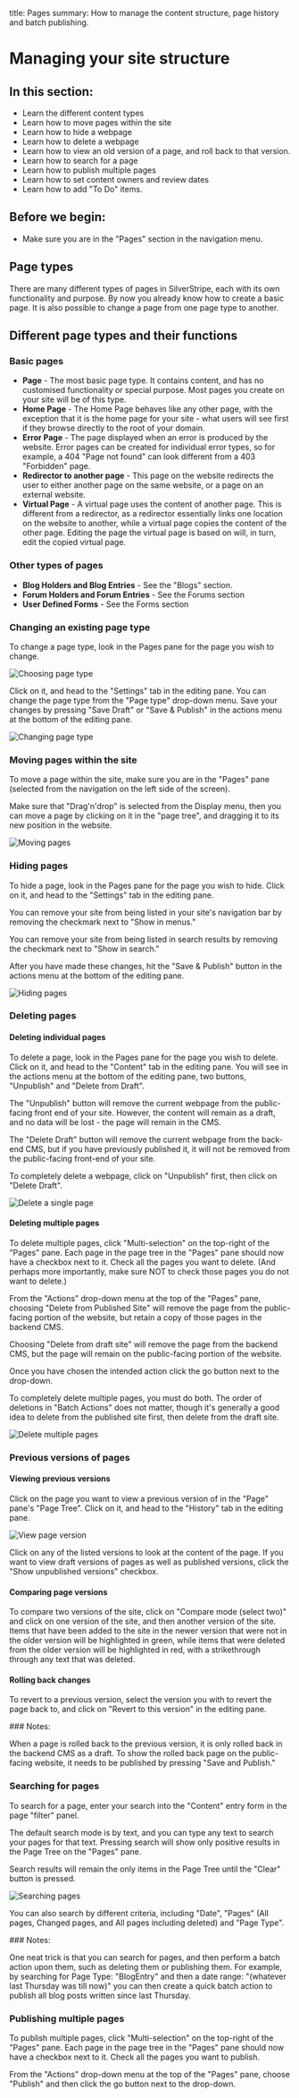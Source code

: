 title: Pages
summary: How to manage the content structure, page history and batch publishing.

# Managing your site structure

## In this section:

* Learn the different content types
* Learn how to move pages within the site
* Learn how to hide a webpage
* Learn how to delete a webpage
* Learn how to view an old version of a page, and roll back to that version.
* Learn how to search for a page
* Learn how to publish multiple pages
* Learn how to set content owners and review dates
* Learn how to add "To Do" items.

## Before we begin:

* Make sure you are in the "Pages" section in the navigation menu.

## Page types

There are many different types of pages in SilverStripe, each with its own functionality and purpose. By now you already know how to create a basic page. It is also possible to change a page from one page type to another.

## Different page types and their functions

### Basic pages

* **Page** - The most basic page type. It contains content, and has no customised functionality or special purpose. Most pages you create on your site will be of this type.
* **Home Page** - The Home Page behaves like any other page, with the exception that it is the home page for your site - what users will see first if they browse directly to the root of your domain.
* **Error Page** - The page displayed when an error is produced by the website. Error pages can be created for individual error types, so for example, a 404 "Page not found" can look different from a 403 "Forbidden" page.
* **Redirector to another page** - This page on the website redirects the user to either another page on the same website, or a page on an external website.
* **Virtual Page** - A virtual page uses the content of another page. This is different from a redirector, as a redirector essentially links one location on the website to another, while a virtual page copies the content of the other page. Editing the page the virtual page is based on will, in turn, edit the copied virtual page.

### Other types of pages

* **Blog Holders and Blog Entries** - See the "Blogs" section.
* **Forum Holders and Forum Entries** - See the Forums section
* **User Defined Forms** - See the Forms section

### Changing an existing page type

To change a page type, look in the Pages pane for the page you wish to change.

![Choosing page type](/_images/choosing-page.jpg)

Click on it, and head to the "Settings" tab in the editing pane. You can change the page type from the "Page type" drop-down menu. Save your changes by pressing "Save Draft" or "Save & Publish" in the actions menu at the bottom of the editing pane.

![Changing page type](/_images/change-page-type.jpg)

### Moving pages within the site

To move a page within the site, make sure you are in the "Pages" pane (selected from the navigation on the left side of the screen).

Make sure that "Drag'n'drop" is selected from the Display menu, then you can move a page by clicking on it in the "page tree", and dragging it to its new position in the website.

![Moving pages](/_images/moving-pages.jpg)

### Hiding pages

To hide a page, look in the Pages pane for the page you wish to hide. Click on it, and head to the "Settings" tab in the editing pane.

You can remove your site from being listed in your site's navigation bar by removing the checkmark next to "Show in menus."

You can remove your site from being listed in search results by removing the checkmark next to "Show in search."

After you have made these changes, hit the "Save & Publish" button in the actions menu at the bottom of the editing pane.

![Hiding pages](/_images/hiding-pages.jpg)

### Deleting pages

#### Deleting individual pages

To delete a page, look in the Pages pane for the page you wish to delete. Click on it, and head to the "Content" tab in the editing pane. You will see in the actions menu at the bottom of the editing pane, two buttons, "Unpublish" and "Delete from Draft".

The "Unpublish" button will remove the current webpage from the public-facing front end of your site. However, the content will remain as a draft, and no data will be lost - the page will remain in the CMS.

The "Delete Draft" button will remove the current webpage from the back-end CMS, but if you have previously published it, it will not be removed from the public-facing front-end of your site.

To completely delete a webpage, click on "Unpublish" first, then click on "Delete Draft".

![Delete a single page](/_images/delete-single-page.jpg)

#### Deleting multiple pages

To delete multiple pages, click "Multi-selection" on the top-right of the "Pages" pane. Each page in the page tree in the "Pages" pane should now have a checkbox next to it. Check all the pages you want to delete. (And perhaps more importantly, make sure NOT to check those pages you do not want to delete.)

From the "Actions" drop-down menu at the top of the "Pages" pane, choosing "Delete from Published Site" will remove the page from the public-facing portion of the website, but retain a copy of those pages in the backend CMS.

Choosing "Delete from draft site" will remove the page from the backend CMS, but the page will remain on the public-facing portion of the website.

Once you have chosen the intended action click the go button next to the drop-down.

To completely delete multiple pages, you must do both. The order of deletions in "Batch Actions" does not matter, though it's generally a good idea to delete from the published site first, then delete from the draft site.

![Delete multiple pages](/_images/delete-multiple-pages.jpg)

### Previous versions of pages

#### Viewing previous versions

Click on the page you want to view a previous version of in the "Page" pane's "Page Tree". Click on it, and head to the "History" tab in the editing pane.

![View page version](/_images/view-page-version.jpg)

Click on any of the listed versions to look at the content of the page. If you want to view draft versions of pages as well as published versions, click the "Show unpublished versions" checkbox.

#### Comparing page versions

To compare two versions of the site, click on "Compare mode (select two)" and click on one version of the site, and then another version of the site. Items that have been added to the site in the newer version that were not in the older version will be highlighted in green, while items that were deleted from the older version will be highlighted in red, with a strikethrough through any text that was deleted.

#### Rolling back changes

To revert to a previous version, select the version you with to revert the page back to, and click on "Revert to this version" in the editing pane.

<div class="note" markdown="1">
### Notes:

When a page is rolled back to the previous version, it is only rolled back in the backend CMS as a draft. To show the rolled back page on the public-facing website, it needs to be published by pressing "Save and Publish."
</div>

### Searching for pages

To search for a page, enter your search into the "Content" entry form in the page "filter" panel.

The default search mode is by text, and you can type any text to search your pages for that text. Pressing search will show only positive results in the Page Tree on the "Pages" pane.

Search results will remain the only items in the Page Tree until the "Clear" button is pressed.

![Searching pages](/_images/searching-pages.jpg)

You can also search by different criteria, including "Date", "Pages" (All pages, Changed pages, and All pages including deleted) and "Page Type".

<div class="note" markdown="1">
### Notes:

One neat trick is that you can search for pages, and then perform a batch action upon them, such as deleting them or publishing them. For example, by searching for Page Type: "BlogEntry" and then a date range: "(whatever last Thursday was till now)" you can then create a quick batch action to publish all blog posts written since last Thursday.
</div>

### Publishing multiple pages

To publish multiple pages, click "Multi-selection" on the top-right of the "Pages" pane. Each page in the page tree in the "Pages" pane should now have a checkbox next to it. Check all the pages you want to publish.

From the "Actions" drop-down menu at the top of the "Pages" pane, choose "Publish" and then click the go button next to the drop-down.
